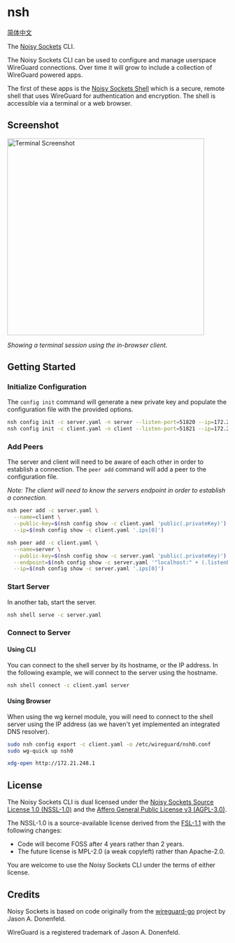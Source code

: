 # nsh
[简体中文](README.zh.md)

The [Noisy Sockets](https://github.com/noisysockets/noisysockets) CLI.

The Noisy Sockets CLI can be used to configure and manage userspace WireGuard connections. Over time it will grow to include a collection of WireGuard powered apps.

The first of these apps is the [Noisy Sockets Shell](https://github.com/noisysockets/shell) which is a secure, remote shell that uses WireGuard for authentication and encryption. The shell is accessible via a terminal or a web browser.

## Screenshot

<img src="https://github.com/noisysockets/nsh/raw/main/docs/terminal_screenshot.png" width="450" alt="Terminal Screenshot" />

*Showing a terminal session using the in-browser client.*

## Getting Started

### Initialize Configuration

The `config init` command will generate a new private key and populate the
configuration file with the provided options.

```sh
nsh config init -c server.yaml -n server --listen-port=51820 --ip=172.21.248.1
nsh config init -c client.yaml -n client --listen-port=51821 --ip=172.21.248.2
```

### Add Peers

The server and client will need to be aware of each other in order to establish 
a connection. The `peer add` command will add a peer to the configuration file.

*Note: The client will need to know the servers endpoint in order to establish a connection.*

```sh
nsh peer add -c server.yaml \
  --name=client \
  --public-key=$(nsh config show -c client.yaml 'public(.privateKey)') \
  --ip=$(nsh config show -c client.yaml '.ips[0]')

nsh peer add -c client.yaml \
  --name=server \
  --public-key=$(nsh config show -c server.yaml 'public(.privateKey)') \
  --endpoint=$(nsh config show -c server.yaml '"localhost:" + (.listenPort|tostring)') \
  --ip=$(nsh config show -c server.yaml '.ips[0]')
```

### Start Server

In another tab, start the server.

```sh
nsh shell serve -c server.yaml
```

### Connect to Server

#### Using CLI

You can connect to the shell server by its hostname, or the IP address. In the 
following example, we will connect to the server using the hostname.

```sh
nsh shell connect -c client.yaml server
```

#### Using Browser

When using the wg kernel module, you will need to connect to the shell server
using the IP address (as we haven't yet implemented an integrated DNS resolver).

```sh
sudo nsh config export -c client.yaml -o /etc/wireguard/nsh0.conf
sudo wg-quick up nsh0

xdg-open http://172.21.248.1
```

## License

The Noisy Sockets CLI is dual licensed under the [Noisy Sockets Source License 1.0 (NSSL-1.0)](./LICENSE-NSSL-1.0.txt)
and the [Affero General Public License v3 (AGPL-3.0)](./LICENSE-AGPL-3.0.txt).

The NSSL-1.0 is a source-available license derived from the [FSL-1.1](https://fsl.software) with the following changes:

- Code will become FOSS after 4 years rather than 2 years.
- The future license is MPL-2.0 (a weak copyleft) rather than Apache-2.0.

You are welcome to use the Noisy Sockets CLI under the terms of either license.

## Credits

Noisy Sockets is based on code originally from the [wireguard-go](https://git.zx2c4.com/wireguard-go) project by Jason A. Donenfeld.

WireGuard is a registered trademark of Jason A. Donenfeld.

